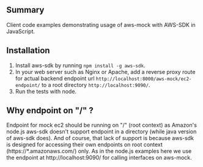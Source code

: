 ## Summary ##
Client code examples demonstrating usage of aws-mock with AWS-SDK in JavaScript.

## Installation ##
1. Install aws-sdk by running `npm install -g aws-sdk`.
2. In your web server such as Nginx or Apache, add a reverse proxy route for actual backend endpoint url `http://localhost:8000/aws-mock/ec2-endpoint/` to a root directory `http://localhost:9090/`.
3. Run the tests with node.

## Why endpoint on "/" ? ##
Endpoint for mock ec2 should be running on "/" (root context) as Amazon's node.js aws-sdk doesn't support endpoint in a directory (while java version of aws-sdk does). 
And of course, that lack of support is because aws-sdk is designed for accessing their own endpoints on root context (https://*.amazonaws.com/) only. 
As in the node.js examples here we use the endpoint at http://localhost:9090/ for calling interfaces on aws-mock. 
